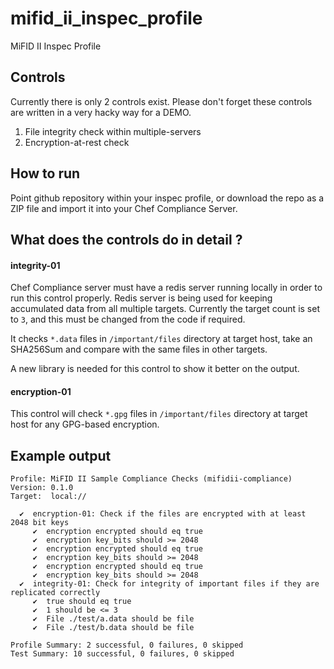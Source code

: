 # mifid_ii_inspec_profile
MiFID II Inspec Profile

## Controls
Currently there is only 2 controls exist. Please don't forget these controls are written in a very hacky way for a DEMO.

1. File integrity check within multiple-servers
2. Encryption-at-rest check

## How to run
Point github repository within your inspec profile, or download the repo as a ZIP file and import it into your Chef Compliance Server.

## What does the controls do in detail ?

#### integrity-01
Chef Compliance server must have a redis server running locally in order to run this control properly. Redis server is being used for keeping accumulated data from all multiple targets. Currently the target count is set to `3`, and this must be changed from the code if required.

It checks `*.data` files in `/important/files` directory at target host, take an SHA256Sum and compare with the same files in other targets.

A new library is needed for this control to show it better on the output.

#### encryption-01
This control will check `*.gpg` files in `/important/files` directory at target host for any GPG-based encryption.

## Example output
```
Profile: MiFID II Sample Compliance Checks (mifidii-compliance)
Version: 0.1.0
Target:  local://

  ✔  encryption-01: Check if the files are encrypted with at least 2048 bit keys
     ✔  encryption encrypted should eq true
     ✔  encryption key_bits should >= 2048
     ✔  encryption encrypted should eq true
     ✔  encryption key_bits should >= 2048
     ✔  encryption encrypted should eq true
     ✔  encryption key_bits should >= 2048
  ✔  integrity-01: Check for integrity of important files if they are replicated correctly
     ✔  true should eq true
     ✔  1 should be <= 3
     ✔  File ./test/a.data should be file
     ✔  File ./test/b.data should be file

Profile Summary: 2 successful, 0 failures, 0 skipped
Test Summary: 10 successful, 0 failures, 0 skipped
```
